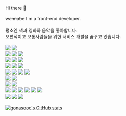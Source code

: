 Hi there 👋<br /><br />
~~wannabe~~ I'm a front-end developer.<br /><br />
평소엔 책과 영화와 음악을 좋아합니다.<br />보편적이고 보통사람들을 위한 서비스 개발을 꿈꾸고 있습니다.<br /><br />
<img src="https://img.shields.io/badge/JavaScript-F7DF1E?style=flat-square&logo=JavaScript&logoColor=white">
<img src="https://img.shields.io/badge/TypeScript-3178C6?style=flat-square&logo=typescript&logoColor=white">
<br />
<img src="https://img.shields.io/badge/Vue.js-4FC08D?style=flat-square&logo=Vue.js&logoColor=white">
<img src="https://img.shields.io/badge/React-61DAFB?style=flat-square&logo=React&logoColor=white">
<img src="https://img.shields.io/badge/Next.js-000000?style=flat-square&logo=nextdotjs&logoColor=white">
<br />
<img src="https://img.shields.io/badge/Redux-764ABC?style=flat-square&logo=redux&logoColor=white">
<img src="https://img.shields.io/badge/React Query-FF4154?style=flat-square&logo=reactquery&logoColor=white">
<img src="https://img.shields.io/badge/Vuex-4FC08D?style=flat-square&logo=vuex&logoColor=white">
<br />
<img src="https://img.shields.io/badge/HTML5-E34F26?style=flat-square&logo=HTML5&logoColor=white">
<img src="https://img.shields.io/badge/CSS3-1572B6?style=flat-square&logo=CSS3&logoColor=white">
<img src="https://img.shields.io/badge/Sass-CC6699?style=flat-square&logo=Sass&logoColor=white">
<br />
<img src="https://img.shields.io/badge/Tailwind CSS-06B6D4?style=flat-square&logo=Tailwind CSS&logoColor=white">
<img src="https://img.shields.io/badge/Bootstrap-7952B3?style=flat-square&logo=Bootstrap&logoColor=white">
<img src="https://img.shields.io/badge/MUI-007FFF?style=flat-square&logo=mui&logoColor=white">
<img src="https://img.shields.io/badge/Vuetify-1867C0?style=flat-square&logo=vuetify&logoColor=white">
<br />
<img src="https://img.shields.io/badge/Canvas API-F7DF1E?style=flat-square&logo=javascript&logoColor=white">
<img src="https://img.shields.io/badge/p5.js-ED225D?style=flat-square&logo=p5dotjs&logoColor=white">
<br />
<img src="https://img.shields.io/badge/Firebase-FFCA28?style=flat-square&logo=firebase&logoColor=white">
<img src="https://img.shields.io/badge/MongoDB-47A248?style=flat-square&logo=MongoDB&logoColor=white">
<br />
<img src="https://img.shields.io/badge/Notion-000000?style=flat-square&logo=notion&logoColor=white">
<img src="https://img.shields.io/badge/Discord-5865F2?style=flat-square&logo=discord&logoColor=white">
<img src="https://img.shields.io/badge/Slack-4A154B?style=flat-square&logo=slack&logoColor=white">
<img src="https://img.shields.io/badge/Git-F05032?style=flat-square&logo=Git&logoColor=white">
<img src="https://img.shields.io/badge/GitHub-181717?style=flat-square&logo=github&logoColor=white">
<img src="https://img.shields.io/badge/GitLab-FC6D26?style=flat-square&logo=gitlab&logoColor=white">
<br />
<img src="https://img.shields.io/badge/Adobe XD-FF61F6?style=flat-square&logo=adobexd&logoColor=white">
<img src="https://img.shields.io/badge/Figma-F24E1E?style=flat-square&logo=figma&logoColor=white">
<img src="https://img.shields.io/badge/Zeplin-FDBD39?style=flat-square&logo=zeplin&logoColor=white">
<br />
<br />
[![gonasooc's GitHub stats](https://github-readme-stats.vercel.app/api?username=gonasooc&show_icons=true&theme=highcontrast)](https://github.com/gonasooc/github-readme-stats)

